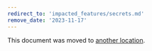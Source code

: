 ```yaml
---
redirect_to: 'impacted_features/secrets.md'
remove_date: '2023-11-17'
---
```


This document was moved to [another location](impacted_features/secrets.md).
